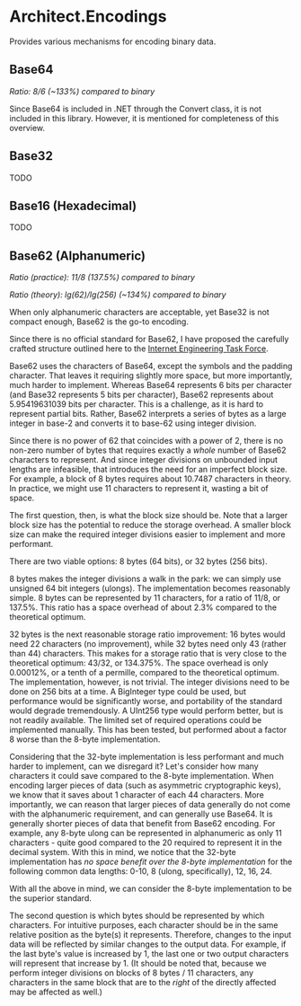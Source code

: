 # Architect.Encodings
Provides various mechanisms for encoding binary data.

## Base64

_Ratio: 8/6 (~133%) compared to binary_

Since Base64 is included in .NET through the Convert class, it is not included in this library. However, it is mentioned for completeness of this overview.

## Base32

TODO

## Base16 (Hexadecimal)

TODO

## Base62 (Alphanumeric)

_Ratio (practice): 11/8 (137.5%) compared to binary_

_Ratio (theory): lg(62)/lg(256) (~134%) compared to binary_

When only alphanumeric characters are acceptable, yet Base32 is not compact enough, Base62 is the go-to encoding.

Since there is no official standard for Base62, I have proposed the carefully crafted structure outlined here to the [Internet Engineering Task Force](https://ietf.org/).

Base62 uses the characters of Base64, except the symbols and the padding character. That leaves it requiring slightly more space, but more importantly, much harder to implement. Whereas Base64 represents 6 bits per character (and Base32 represents 5 bits per character), Base62 represents about 5.95419631039 bits per character. This is a challenge, as it is hard to represent partial bits. Rather, Base62 interprets a series of bytes as a large integer in base-2 and converts it to base-62 using integer division.

Since there is no power of 62 that coincides with a power of 2, there is no non-zero number of bytes that requires exactly a _whole_ number of Base62 characters to represent. And since integer divisions on unbounded input lengths are infeasible, that introduces the need for an imperfect block size. For example, a block of 8 bytes requires about 10.7487 characters in theory. In practice, we might use 11 characters to represent it, wasting a bit of space.

The first question, then, is what the block size should be. Note that a larger block size has the potential to reduce the storage overhead. A smaller block size can make the required integer divisions easier to implement and more performant.

There are two viable options: 8 bytes (64 bits), or 32 bytes (256 bits).

8 bytes makes the integer divisions a walk in the park: we can simply use unsigned 64 bit integers (ulongs). The implementation becomes reasonably simple. 8 bytes can be represented by 11 characters, for a ratio of 11/8, or 137.5%. This ratio has a space overhead of about 2.3% compared to the theoretical optimum.

32 bytes is the next reasonable storage ratio improvement: 16 bytes would need 22 characters (no improvement), while 32 bytes need only 43 (rather than 44) characters. This makes for a storage ratio that is very close to the theoretical optimum: 43/32, or 134.375%. The space overhead is only 0.00012%, or a tenth of a permille, compared to the theoretical optimum. The implementation, however, is not trivial. The integer divisions need to be done on 256 bits at a time. A BigInteger type could be used, but performance would be significantly worse, and portability of the standard would degrade tremendously. A UInt256 type would perform better, but is not readily available. The limited set of required operations could be implemented manually. This has been tested, but performed about a factor 8 worse than the 8-byte implementation.

Considering that the 32-byte implementation is less performant and much harder to implement, can we disregard it? Let's consider how many characters it could save compared to the 8-byte implementation. When encoding larger pieces of data (such as asymmetric cryptographic keys), we know that it saves about 1 character of each 44 characters. More importantly, we can reason that larger pieces of data generally do not come with the alphanumeric requirement, and can generally use Base64. It is generally shorter pieces of data that benefit from Base62 encoding. For example, any 8-byte ulong can be represented in alphanumeric as only 11 characters - quite good compared to the 20 required to represent it in the decimal system. With this in mind, we notice that the 32-byte implementation has _no space benefit over the 8-byte implementation_ for the following common data lengths: 0-10, 8 (ulong, specifically), 12, 16, 24.

With all the above in mind, we can consider the 8-byte implementation to be the superior standard.

The second question is which bytes should be represented by which characters. For intuitive purposes, each character should be in the same relative position as the byte(s) it represents. Therefore, changes to the input data will be reflected by similar changes to the output data. For example, if the last byte's value is increased by 1, the last one or two output characters will represent that increase by 1. (It should be noted that, because we perform integer divisions on blocks of 8 bytes / 11 characters, any characters in the same block that are to the _right_ of the directly affected may be affected as well.)
